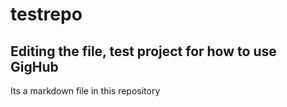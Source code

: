 # testrepo

## Editing the file, test project for how to use GigHub

Its a markdown file in this repository

